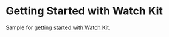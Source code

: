 Getting Started with Watch Kit
==============================

Sample for [getting started with Watch Kit](http://developer.xamarin.com/guides/ios/watch/getting-started/).